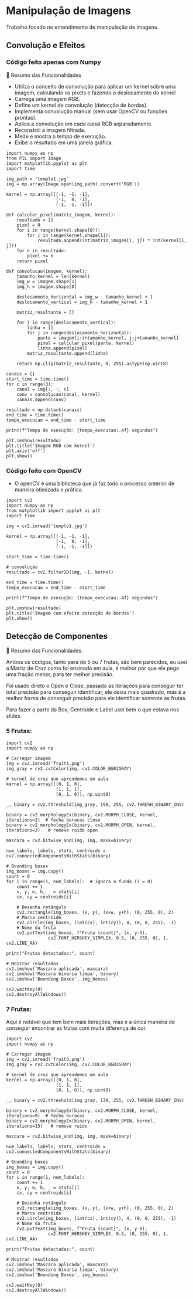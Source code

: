 # Manipulação de Imagens
Trabalho focado no entendimento de manipulação de imagens.

## Convolução e Efeitos
### Código feito apenas com Numpy
📌 Resumo das Funcionalidades

- Utiliza o conceito de convolução para aplicar um kernel sobre uma imagem, calculando os pixels e fazendo o deslocamento do kernel
- Carrega uma imagem RGB.
- Define um kernel de convolução (detecção de bordas).
- Implementa convolução manual (sem usar OpenCV ou funções prontas).
- Aplica a convolução em cada canal RGB separadamente.
- Reconstrói a imagem filtrada.
- Mede e mostra o tempo de execução.
- Exibe o resultado em uma janela gráfica.

```
import numpy as np
from PIL import Image
import matplotlib.pyplot as plt
import time

img_path = 'templo1.jpg'
img = np.array(Image.open(img_path).convert('RGB'))

kernel = np.array([[-1, -1, -1], 
                   [-1,  8, -1], 
                   [-1, -1, -1]])

def calcular_pixel(matriz_imagem, kernel):
    resultado = []
    pixel = 0
    for i in range(kernel.shape[0]):
        for j in range(kernel.shape[1]):
            resultado.append(int(matriz_imagem[i, j]) * int(kernel[i, j]))
    for n in resultado:
        pixel += n
    return pixel

def convolucao(imagem, kernel):
    tamanho_kernel = len(kernel)
    img_w = imagem.shape[1]
    img_h = imagem.shape[0]

    deslocamento_horizontal = img_w - tamanho_kernel + 1
    deslocamento_vertical = img_h - tamanho_kernel + 1

    matriz_resultante = []

    for i in range(deslocamento_vertical):
        linha = []
        for j in range(deslocamento_horizontal):
            parte = imagem[i:i+tamanho_kernel, j:j+tamanho_kernel]
            pixel = calcular_pixel(parte, kernel)
            linha.append(pixel)
        matriz_resultante.append(linha)

    return np.clip(matriz_resultante, 0, 255).astype(np.uint8)

canais = []
start_time = time.time()
for c in range(3):
    canal = img[:, :, c]
    conv = convolucao(canal, kernel)
    canais.append(conv)

resultado = np.dstack(canais)
end_time = time.time()
tempo_execucao = end_time - start_time

print(f"Tempo de execução: {tempo_execucao:.4f} segundos")

plt.imshow(resultado)
plt.title('Imagem RGB com kernel')
plt.axis('off')
plt.show()

```
### Código feito com OpenCV
- O openCV é uma biblioteca que já faz todo o processo anterior de maneira otimizada e prática.
```
import cv2
import numpy as np
from matplotlib import pyplot as plt
import time

img = cv2.imread('templo1.jpg')

kernel = np.array([[-1, -1, -1], 
                   [-1,  8, -1], 
                   [-1, -1, -1]])

start_time = time.time()

# convolução
resultado = cv2.filter2D(img, -1, kernel)

end_time = time.time()
tempo_execucao = end_time - start_time

print(f"Tempo de execução: {tempo_execucao:.4f} segundos")

plt.imshow(resultado)
plt.title('Imagem com efeito detecção de bordas')
plt.show()

```

## Detecção de Componentes
📌 Resumo das Funcionalidades:

Ambos os códigos, tanto para de 5 ou 7 frutas, são bem parecidos, eu usei a Matriz de Cruz como foi ensinado em aula, é melhor por que ele pega uma fração menor, para ter melhor precisão.

Foi usado direto o Open e Close, passado as iterações para conseguir ter total precisão para conseguir identificar, ele deixa mais quadrado, mas é a melhor forma de conseguir precisão para ele identificar somente as frutas.

Para fazer a parte da Box, Centroide e Label usei bem o que estava nos slides.

### 5 Frutas:

```
import cv2
import numpy as np

# Carregar imagem
img = cv2.imread('fruit1.png')
img_gray = cv2.cvtColor(img, cv2.COLOR_BGR2GRAY)

# kernel de cruz que aprendemos em aula
kernel = np.array(([0, 1, 0],
                   [1, 1, 1],
                   [0, 1, 0]), np.uint8)

_, binary = cv2.threshold(img_gray, 190, 255, cv2.THRESH_BINARY_INV)

binary = cv2.morphologyEx(binary, cv2.MORPH_CLOSE, kernel, iterations=2)  # fecha buracos close
binary = cv2.morphologyEx(binary, cv2.MORPH_OPEN, kernel, iterations=2)   # remove ruído open

mascara = cv2.bitwise_and(img, img, mask=binary)

num_labels, labels, stats, centroids = cv2.connectedComponentsWithStats(binary)

# Bounding boxes
img_boxes = img.copy()
count = 0
for i in range(1, num_labels):  # ignora o fundo (i = 0)
    count += 1
    x, y, w, h, _ = stats[i]
    cx, cy = centroids[i]

    # Desenha retângulo
    cv2.rectangle(img_boxes, (x, y), (x+w, y+h), (0, 255, 0), 2)
    # Marca centróide
    cv2.circle(img_boxes, (int(cx), int(cy)), 4, (0, 0, 255), -1)
    # Nome da fruta
    cv2.putText(img_boxes, f"Fruta {count}", (x, y-5),
                cv2.FONT_HERSHEY_SIMPLEX, 0.5, (0, 255, 0), 1, cv2.LINE_AA)

print("Frutas detectadas:", count)

# Mostrar resultados
cv2.imshow('Mascara aplicada', mascara)
cv2.imshow('Mascara binaria limpa', binary)
cv2.imshow('Bounding Boxes', img_boxes)

cv2.waitKey(0)
cv2.destroyAllWindows()

```
### 7 Frutas:

Aqui é notável que tem bem mais iterações, mas é a única maneira de conseguir encontrar as frutas com muita diferença de cor.

```
import cv2
import numpy as np

# Carregar imagem
img = cv2.imread('fruit3.png')
img_gray = cv2.cvtColor(img, cv2.COLOR_BGR2GRAY)

# kernel de cruz que aprendemos em aula
kernel = np.array(([0, 1, 0],
                   [1, 1, 1],
                   [0, 1, 0]), np.uint8)

_, binary = cv2.threshold(img_gray, 130, 255, cv2.THRESH_BINARY_INV)

binary = cv2.morphologyEx(binary, cv2.MORPH_CLOSE, kernel, iterations=9)  # fecha buracos
binary = cv2.morphologyEx(binary, cv2.MORPH_OPEN, kernel, iterations=15)   # remove ruído

mascara = cv2.bitwise_and(img, img, mask=binary)

num_labels, labels, stats, centroids = cv2.connectedComponentsWithStats(binary)

# Bounding boxes
img_boxes = img.copy()
count = 0
for i in range(1, num_labels):
    count += 1
    x, y, w, h, _ = stats[i]
    cx, cy = centroids[i]

    # Desenha retângulo
    cv2.rectangle(img_boxes, (x, y), (x+w, y+h), (0, 255, 0), 2)
    # Marca centróide
    cv2.circle(img_boxes, (int(cx), int(cy)), 4, (0, 0, 255), -1)
    # Nome da fruta
    cv2.putText(img_boxes, f"Fruta {count}", (x, y-5),
                cv2.FONT_HERSHEY_SIMPLEX, 0.5, (0, 255, 0), 1, cv2.LINE_AA)

print("Frutas detectadas:", count)

# Mostrar resultados
cv2.imshow('Mascara aplicada', mascara)
cv2.imshow('Mascara binaria limpa', binary)
cv2.imshow('Bounding Boxes', img_boxes)

cv2.waitKey(0)
cv2.destroyAllWindows()
```

